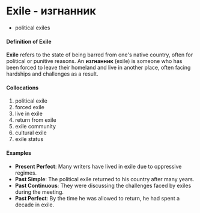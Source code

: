 # Exile - изгнанник

- political exiles

#### Definition of Exile

**Exile** refers to the state of being barred from one's native country, often for political or punitive reasons. An **изгнанник** (exile) is someone who has been forced to leave their homeland and live in another place, often facing hardships and challenges as a result.

#### Collocations

1. political exile
2. forced exile
3. live in exile
4. return from exile
5. exile community
6. cultural exile
7. exile status

#### Examples

- **Present Perfect**: Many writers have lived in exile due to oppressive regimes.
- **Past Simple**: The political exile returned to his country after many years.
- **Past Continuous**: They were discussing the challenges faced by exiles during the meeting.
- **Past Perfect**: By the time he was allowed to return, he had spent a decade in exile.
